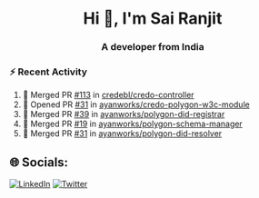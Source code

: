 <h1 align="center">Hi 👋, I'm Sai Ranjit</h1>
<h3 align="center">A developer from India</h3>

### :zap: Recent Activity

<!--START_SECTION:activity-->
1. 🎉 Merged PR [#113](https://github.com/credebl/credo-controller/pull/113) in [credebl/credo-controller](https://github.com/credebl/credo-controller)
2. 💪 Opened PR [#31](https://github.com/ayanworks/credo-polygon-w3c-module/pull/31) in [ayanworks/credo-polygon-w3c-module](https://github.com/ayanworks/credo-polygon-w3c-module)
3. 🎉 Merged PR [#39](https://github.com/ayanworks/polygon-did-registrar/pull/39) in [ayanworks/polygon-did-registrar](https://github.com/ayanworks/polygon-did-registrar)
4. 🎉 Merged PR [#19](https://github.com/ayanworks/polygon-schema-manager/pull/19) in [ayanworks/polygon-schema-manager](https://github.com/ayanworks/polygon-schema-manager)
5. 🎉 Merged PR [#31](https://github.com/ayanworks/polygon-did-resolver/pull/31) in [ayanworks/polygon-did-resolver](https://github.com/ayanworks/polygon-did-resolver)
<!--END_SECTION:activity-->

## 🌐 Socials:
[![LinkedIn](https://img.shields.io/badge/LinkedIn-%230077B5.svg?logo=linkedin&logoColor=white)](https://linkedin.com/in/sairanjit) [![Twitter](https://img.shields.io/badge/Twitter-%231DA1F2.svg?logo=Twitter&logoColor=white)](https://twitter.com/sairanjit_) 
